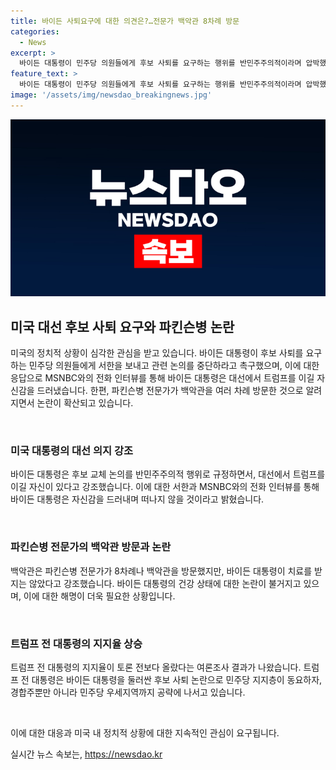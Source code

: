 ```yaml
---
title: 바이든 사퇴요구에 대한 의견은?…전문가 백악관 8차례 방문
categories:
  - News
excerpt: >
  바이든 대통령이 민주당 의원들에게 후보 사퇴를 요구하는 행위를 반민주주의적이라며 압박했습니다. 또한, 파킨슨병 전문의가 백악관을 8차례 방문한 것으로 보도되며 논란이 생겼으나, 백악관은 해당 보도를 부인했습니다. 한편, 트럼프 전 대통령의 지지율이 올라가면서 대선 여론조사에서 바이든 대통령의 지지율이 하락했습니다. 이로 인해 트럼프 전 대통령이 민주당과 경합주뿐만 아니라 우세지역까지 공략에 나섰습니다.
feature_text: >
  바이든 대통령이 민주당 의원들에게 후보 사퇴를 요구하는 행위를 반민주주의적이라며 압박했습니다. 또한, 파킨슨병 전문의가 백악관을 8차례 방문한 것으로 보도되며 논란이 생겼으나, 백악관은 해당 보도를 부인했습니다. 한편, 트럼프 전 대통령의 지지율이 올라가면서 대선 여론조사에서 바이든 대통령의 지지율이 하락했습니다. 이로 인해 트럼프 전 대통령이 민주당과 경합주뿐만 아니라 우세지역까지 공략에 나섰습니다.
image: '/assets/img/newsdao_breakingnews.jpg'
---
```


<p><img src="/assets/img/newsdao_breakingnews.jpg" alt="koreaapp 속보" /></p>

<h2 data-ke-size="size26">미국 대선 후보 사퇴 요구와 파킨슨병 논란</h2>

<p>미국의 정치적 상황이 심각한 관심을 받고 있습니다. 바이든 대통령이 후보 사퇴를 요구하는 민주당 의원들에게 서한을 보내고 관련 논의를 중단하라고 촉구했으며, 이에 대한 응답으로 MSNBC와의 전화 인터뷰를 통해 바이든 대통령은 대선에서 트럼프를 이길 자신감을 드러냈습니다. 한편, 파킨슨병 전문가가 백악관을 여러 차례 방문한 것으로 알려지면서 논란이 확산되고 있습니다.</p>

<p data-ke-size="size16">&nbsp;</p>

<h3>미국 대통령의 대선 의지 강조</h3>

<p>바이든 대통령은 후보 교체 논의를 반민주주의적 행위로 규정하면서, 대선에서 트럼프를 이길 자신이 있다고 강조했습니다.
이에 대한 서한과 MSNBC와의 전화 인터뷰를 통해 바이든 대통령은 자신감을 드러내며 떠나지 않을 것이라고 밝혔습니다.</p>

<p data-ke-size="size16">&nbsp;</p>

<h3>파킨슨병 전문가의 백악관 방문과 논란</h3>

<p>백악관은 파킨슨병 전문가가 8차례나 백악관을 방문했지만, 바이든 대통령이 치료를 받지는 않았다고 강조했습니다.
바이든 대통령의 건강 상태에 대한 논란이 불거지고 있으며, 이에 대한 해명이 더욱 필요한 상황입니다.</p>

<p data-ke-size="size16">&nbsp;</p>

<h3>트럼프 전 대통령의 지지율 상승</h3>

<p>트럼프 전 대통령의 지지율이 토론 전보다 올랐다는 여론조사 결과가 나왔습니다.
트럼프 전 대통령은 바이든 대통령을 둘러싼 후보 사퇴 논란으로 민주당 지지층이 동요하자, 경합주뿐만 아니라 민주당 우세지역까지 공략에 나서고 있습니다.</p>

<p data-ke-size="size16">&nbsp;</p>

<p>이에 대한 대응과 미국 내 정치적 상황에 대한 지속적인 관심이 요구됩니다.</p>
실시간 뉴스 속보는, <a href="https://newsdao.kr" rel="dofollow">https://newsdao.kr</a>


